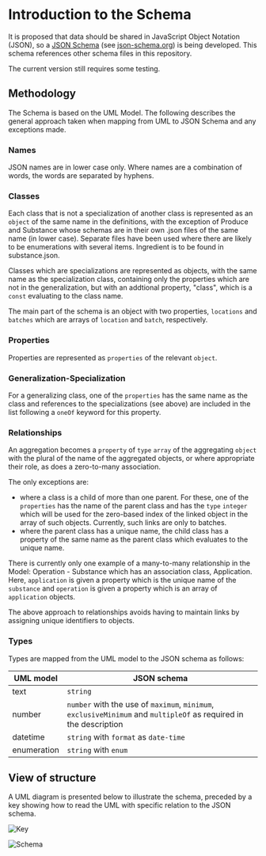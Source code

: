 # Introduction to the Schema
It is proposed that data should be shared in JavaScript Object Notation (JSON), so a 
[JSON Schema](https://github.com/Charles1625/crop-production-ontology/blob/main/Schema/crop-production.json) (see 
[json-schema.org](json-schema.org)) is being developed.  This schema references other schema files in this repository.

The current version still requires some testing.

## Methodology
The Schema is based on the UML Model.  The following describes the general approach taken when mapping from UML to JSON
Schema and any exceptions made.

### Names
JSON names are in lower case only.  Where names are a combination of words, the words are separated by hyphens.

### Classes
Each class that is not a specialization of another class is represented as an `object` of the same name in the definitions, with the exception of Produce and 
Substance whose schemas are in their own .json files of the same name (in lower case).  Separate files have been used where there are likely 
to be enumerations with several items.  Ingredient is to be found in substance.json.

Classes which are specializations are represented as objects, with the same name as the specialization class, containing only the properties which are not in the generalization, but with an addtional property, "class", which is a `const` evaluating to the class name.

The main part of the schema is an object with two properties, `locations` and `batches` which are arrays of `location` and `batch`, 
respectively.

### Properties
Properties are represented as `properties` of the relevant `object`.

### Generalization-Specialization
For a generalizing class, one of the `properties` has the same name as the class and references to the specializations (see above) are included 
in the list following a `oneOf` keyword for this property.

### Relationships
An aggregation becomes a `property` of `type` `array` of the aggregating `object` with the plural of the name of the aggregated objects, or where appropriate their role, as does a 
zero-to-many association. 

The only exceptions are: 
- where a class is a child of more than one parent.  For these, one of the `properties` has 
the name of the parent class and has the `type` `integer` which will be used for the zero-based 
index of the linked object in the array of such objects.  Currently, such links are only to batches.
- where the parent class has a unique name, the child class has a property of the same name as the parent class which evaluates to the unique name.

There is currently only one example of a many-to-many relationship in the Model: Operation - Substance which has an association class, Application.  Here, `application` is given a property which is the unique name of the `substance` and `operation` is given a property which is an array of `application` objects.

The above approach to relationships avoids having to maintain links by assigning unique identifiers to objects.

### Types
Types are mapped from the UML model to the JSON schema as follows:

|UML model|JSON schema|
|--------|--------|
|text|`string`|
|number|`number` with the use of `maximum`, `minimum`, `exclusiveMinimum` and `multipleOf` as required in the description|
|datetime|`string` with `format` as `date-time`|
|enumeration|`string` with `enum`|

## View of structure

A UML diagram is presented below to illustrate the schema, preceded by a key showing how to read the UML with specific relation to the JSON schema.

![Key](http://www.plantuml.com/plantuml/proxy?cache=no&src=https://raw.github.com/Charles1625/crop-production-ontology/main/Schema/key.puml)

![Schema](http://www.plantuml.com/plantuml/proxy?cache=no&src=https://raw.github.com/Charles1625/crop-production-ontology/main/Schema/schema.puml)






